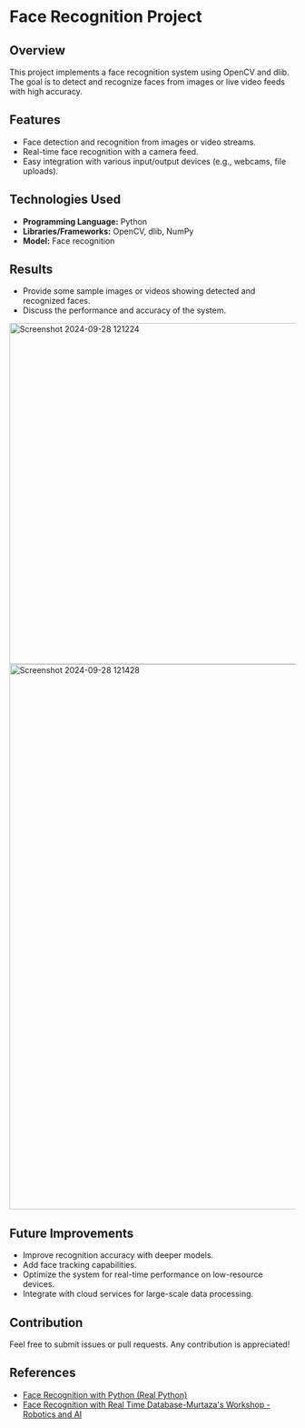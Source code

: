 # Face Recognition Project

## Overview
This project implements a face recognition system using OpenCV and dlib. The goal is to detect and recognize faces from images or live video feeds with high accuracy.

## Features
- Face detection and recognition from images or video streams.
- Real-time face recognition with a camera feed.
- Easy integration with various input/output devices (e.g., webcams, file uploads).

## Technologies Used
- **Programming Language:** Python
- **Libraries/Frameworks:** OpenCV, dlib, NumPy
- **Model:** Face recognition

## Results
- Provide some sample images or videos showing detected and recognized faces.
- Discuss the performance and accuracy of the system.
<img width="600" alt="Screenshot 2024-09-28 121224" src="https://github.com/user-attachments/assets/eb51a272-578f-4b59-b512-80db215395b1">
<img width="959" alt="Screenshot 2024-09-28 121428" src="https://github.com/user-attachments/assets/3540f3cd-dc6a-4c7b-9a61-f641af4a8d64">



## Future Improvements
- Improve recognition accuracy with deeper models.
- Add face tracking capabilities.
- Optimize the system for real-time performance on low-resource devices.
- Integrate with cloud services for large-scale data processing.

## Contribution
Feel free to submit issues or pull requests. Any contribution is appreciated!

## References
- [Face Recognition with Python (Real Python)](https://realpython.com/face-recognition-with-python/)
- [Face Recognition with Real Time Database-Murtaza's Workshop - Robotics and AI](https://youtu.be/iBomaK2ARyI?si=8j3PprXE4Us-ERty)
